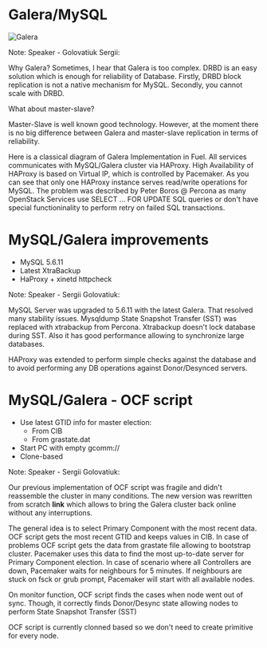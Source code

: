 # Galera/MySQL 
![Galera](images/galera.png)

Note: Speaker - Golovatiuk Sergii:

Why Galera? Sometimes, I hear that Galera is too complex. DRBD is an easy solution which is enough for reliability of Database. Firstly, DRBD block replication is not a native mechanism for MySQL. Secondly, you cannot scale with DRBD.

What about master-slave?

Master-Slave is well known good technology. However, at the moment there is no big difference between Galera and master-slave replication in terms of reliability.

Here is a classical diagram of Galera Implementation in Fuel. All services communicates with MySQL/Galera cluster via HAProxy. High Availability of HAProxy is based on Virtual IP, which is controlled by Pacemaker. As you can see that only one HAProxy instance serves read/write operations for MySQL. The problem was described by Peter Boros @ Percona as many OpenStack Services use SELECT ... FOR UPDATE SQL queries or don't have special functioninality to perform retry on failed SQL transactions.


# MySQL/Galera improvements
- MySQL 5.6.11
- Latest XtraBackup
- HaProxy + xinetd httpcheck

Note: Speaker - Sergii Golovatiuk:

MySQL Server was upgraded to 5.6.11 with the latest Galera. That resolved many stability issues.
Mysqldump State Snapshot Transfer (SST) was replaced with xtrabackup from Percona. Xtrabackup doesn't lock database during SST. Also it has good performance allowing to synchronize large databases.

HAProxy was extended to perform simple checks against the database and to avoid performing any DB operations against Donor/Desynced servers.


# MySQL/Galera - OCF script
- Use latest GTID info for master election:
    - From CIB
    - From grastate.dat
- Start PC with empty gcomm://
- Clone-based

Note: Speaker - Sergii Golovatiuk:

Our previous implementation of OCF script was fragile and didn't reassemble the cluster in many conditions. The new version was rewritten from scratch **link** which allows to bring the Galera cluster back online without any interruptions.

The general idea is to select Primary Component with the most recent data. OCF script gets the most recent GTID and keeps values in CIB. In case of problems OCF script gets the data from grastate file allowing to bootstrap cluster. Pacemaker uses this data to find the most up-to-date server for Primary Component election. In case of scenario where all Controllers are down, Pacemaker waits for neighbours for 5 minutes. If neighbours are stuck on fsck or grub prompt, Pacemaker will start with all available nodes.

On monitor function, OCF script finds the cases when node went out of sync. Though, it correctly finds Donor/Desync state allowing nodes to perform State Snapshot Transfer (SST)

OCF script is currently clonned based so we don't need to create primitive for every node.

